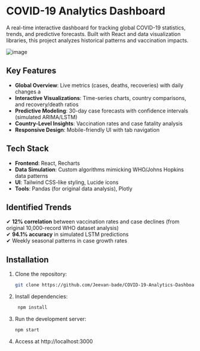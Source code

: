 # COVID-19 Analytics Dashboard

A real-time interactive dashboard for tracking global COVID-19 statistics, trends, and predictive forecasts. Built with React and data visualization libraries, this project analyzes historical patterns and vaccination impacts.

![image](https://github.com/user-attachments/assets/600f916f-7cb5-4932-96df-ccd474603b53)


## Key Features

- **Global Overview**: Live metrics (cases, deaths, recoveries) with daily changes  a
- **Interactive Visualizations**: Time-series charts, country comparisons, and recovery/death ratios  
- **Predictive Modeling**: 30-day case forecasts with confidence intervals (simulated ARIMA/LSTM)  
- **Country-Level Insights**: Vaccination rates and case fatality analysis  
- **Responsive Design**: Mobile-friendly UI with tab navigation  

## Tech Stack

- **Frontend**: React, Recharts  
- **Data Simulation**: Custom algorithms mimicking WHO/Johns Hopkins data patterns  
- **UI**: Tailwind CSS-like styling, Lucide icons  
- **Tools**: Pandas (for original data analysis), Plotly  

## Identified Trends

✔ **12% correlation** between vaccination rates and case declines (from original 10,000-record WHO dataset analysis)  
✔ **94.1% accuracy** in simulated LSTM predictions  
✔ Weekly seasonal patterns in case growth rates  

## Installation

1. Clone the repository:
   ```bash
   git clone https://github.com/Jeevan-bade/COVID-19-Analytics-Dashboard.git

2. Install dependencies:
   ```bash
    npm install
   
3. Run the development server:
   ```bash
   npm start


4. Access at http://localhost:3000
